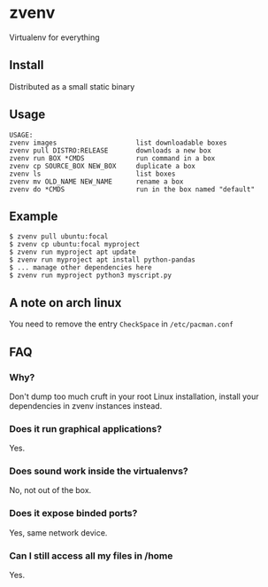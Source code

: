 # zvenv
Virtualenv for everything

## Install
Distributed as a small static binary

## Usage
```
USAGE:
zvenv images                    list downloadable boxes
zvenv pull DISTRO:RELEASE       downloads a new box
zvenv run BOX *CMDS             run command in a box
zvenv cp SOURCE_BOX NEW_BOX     duplicate a box
zvenv ls                        list boxes
zvenv mv OLD_NAME NEW_NAME      rename a box
zvenv do *CMDS                  run in the box named "default"
```

## Example
```
$ zvenv pull ubuntu:focal
$ zvenv cp ubuntu:focal myproject
$ zvenv run myproject apt update
$ zvenv run myproject apt install python-pandas
$ ... manage other dependencies here
$ zvenv run myproject python3 myscript.py
```


## A note on arch linux
You need to remove the entry `CheckSpace` in `/etc/pacman.conf`

## FAQ

### Why?

Don't dump too much cruft in your root Linux installation, install your dependencies in zvenv instances instead.

### Does it run graphical applications?
Yes.

### Does sound work inside the virtualenvs?
No, not out of the box.

### Does it expose binded ports?
Yes, same network device.

### Can I still access all my files in /home
Yes.

